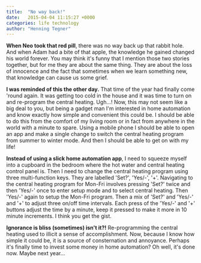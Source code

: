 ```yaml
---
title:  "No way back!"
date:   2015-04-04 11:15:27 +0000
categories: life technology
author: "Henning Tegner"
---
```

__When Neo took that red pill__, there was no way back up that rabbit hole. And when Adam had a bite of that apple, the knowledge he gained changed his world forever. You may think it's funny that I mention those two stories together, but for me they are about the same thing. They are about the loss of innocence and the fact that sometimes when we learn something new, that knowledge can cause us some grief.

__I was reminded of this the other day.__ That time of the year had finally come 'round again. It was getting too cold in the house and it was time to turn on and re-program the central heating. Ugh...! Now, this may not seem like a big deal to you, but being a gadget man I'm interested in home automation and know exactly how simple and convenient this could be. I should be able to do this from the comfort of my living room or in fact from anywhere in the world with a minute to spare. Using a mobile phone I should be able to open an app and make a single change to switch the central heating program from summer to winter mode. And then I should be able to get on with my life!

__Instead of using a slick home automation app__, I need to squeeze myself into a cupboard in the bedroom where the hot water and central heating control panel is. Then I need to change the central heating program using three multi-function keys. They are labelled 'Set?', 'Yes/-', '+'. Navigating to the central heating program for Mon-Fri involves pressing 'Set?' twice and then 'Yes/-' once to enter setup mode and to select central heating. Then 'Yes/-' again to setup the Mon-Fri program. Then a mix of 'Set?' and 'Yes/-' and '+' to adjust three on/off time intervals. Each press of the 'Yes/-' and '+' buttons adjust the time by a minute, keep it pressed to make it more in 10 minute increments. I think you get the gist.

__Ignorance is bliss (sometimes) isn't it?!__ Re-programming the central heating used to illicit a sense of accomplishment. Now, because I know how simple it could be, it is a source of consternation and annoyance. Perhaps it's finally time to invest some money in home automation? Oh well, it's done now. Maybe next year...
